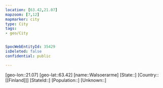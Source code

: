 ```yaml
---
location: [63.42,21.07]
mapzoom: [7,12] 
mapmarker: city 
type: City
tags:
- geo/City


SpocWebEntityId: 35429
isDeleted: false
confidential: public

---
```

[geo-lon::21.07]
[geo-lat::63.42]
[name::Walsoerarme]
[State::]
[Country::[[Finland]]]
[StateId::]
[Population::]
[Unknown::]

